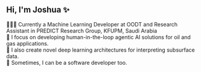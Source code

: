 ## Hi, I'm Joshua ✨

👨🏻‍💻 Currently a Machine Learning Developer at OODT and Research Assistant in PREDICT Research Group, KFUPM, Saudi Arabia <br>
🤖 I focus on developing human-in-the-loop agentic AI solutions for oil and gas applications.<br>
🚀 I also create novel deep learning architectures for interpreting subsurface data.<br>
🫣 Sometimes, I can be a software developer too.<br>
 
